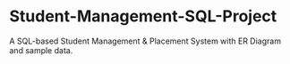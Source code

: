 # Student-Management-SQL-Project
A SQL-based Student Management &amp; Placement System with ER Diagram and sample data.

